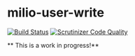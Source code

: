 milio-user-write
================
[![Build Status](https://travis-ci.org/Miliooo/milio-user-write.svg)](https://travis-ci.org/Miliooo/milio-user-write)
[![Scrutinizer Code Quality](https://scrutinizer-ci.com/g/Miliooo/milio-user-write/badges/quality-score.png?b=master)](https://scrutinizer-ci.com/g/Miliooo/milio-user-write/?branch=master)

** This is a work in progress!**
